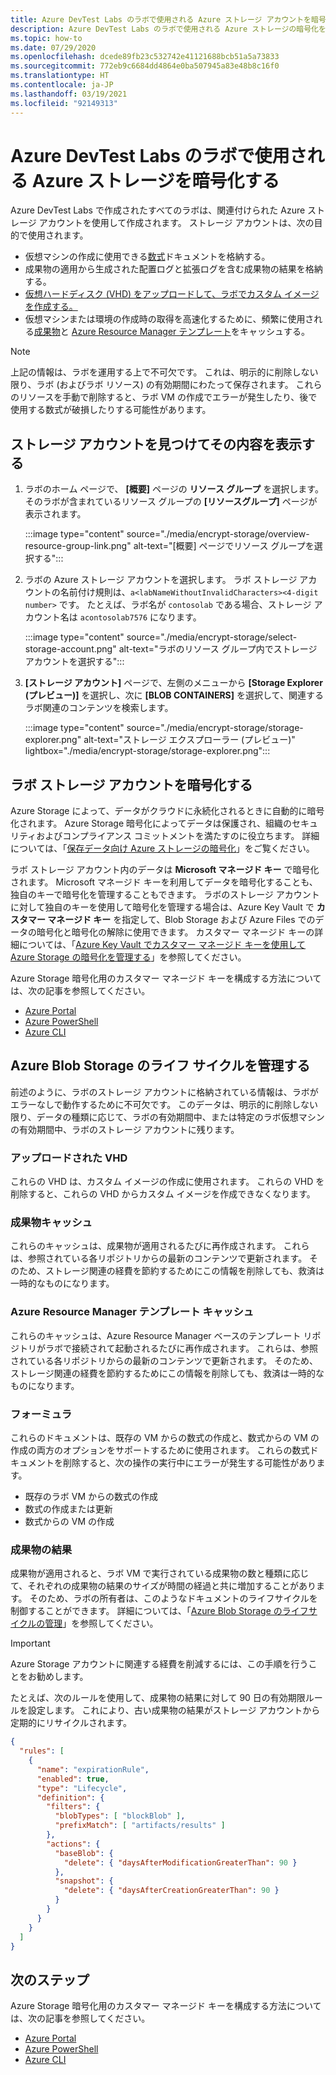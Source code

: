 ```yaml
---
title: Azure DevTest Labs のラボで使用される Azure ストレージ アカウントを暗号化する
description: Azure DevTest Labs のラボで使用される Azure ストレージの暗号化を構成する方法について説明します
ms.topic: how-to
ms.date: 07/29/2020
ms.openlocfilehash: dcede89fb23c532742e41121688bcb51a5a73833
ms.sourcegitcommit: 772eb9c6684dd4864e0ba507945a83e48b8c16f0
ms.translationtype: HT
ms.contentlocale: ja-JP
ms.lasthandoff: 03/19/2021
ms.locfileid: "92149313"
---
```

# <a name="encrypt-azure-storage-used-by-a-lab-in-azure-devtest-labs"></a>Azure DevTest Labs のラボで使用される Azure ストレージを暗号化する
Azure DevTest Labs で作成されたすべてのラボは、関連付けられた Azure ストレージ アカウントを使用して作成されます。 ストレージ アカウントは、次の目的で使用されます。 

- 仮想マシンの作成に使用できる[数式](devtest-lab-manage-formulas.md)ドキュメントを格納する。
- 成果物の適用から生成された配置ログと拡張ログを含む成果物の結果を格納する。 
- [仮想ハードディスク (VHD) をアップロードして、ラボでカスタム イメージを作成する。](devtest-lab-create-template.md)
- 仮想マシンまたは環境の作成時の取得を高速化するために、頻繁に使用される[成果物](add-artifact-vm.md)と [Azure Resource Manager テンプレート](devtest-lab-create-environment-from-arm.md)をキャッシュする。

> [!NOTE]
> 上記の情報は、ラボを運用する上で不可欠です。 これは、明示的に削除しない限り、ラボ (およびラボ リソース) の有効期間にわたって保存されます。 これらのリソースを手動で削除すると、ラボ VM の作成でエラーが発生したり、後で使用する数式が破損したりする可能性があります。 

## <a name="locate-the-storage-account-and-view-its-contents"></a>ストレージ アカウントを見つけてその内容を表示する

1. ラボのホーム ページで、 **[概要]** ページの **リソース グループ** を選択します。 そのラボが含まれているリソース グループの **[リソースグループ]** ページが表示されます。 

    :::image type="content" source="./media/encrypt-storage/overview-resource-group-link.png" alt-text="[概要] ページでリソース グループを選択する":::
1. ラボの Azure ストレージ アカウントを選択します。 ラボ ストレージ アカウントの名前付け規則は、`a<labNameWithoutInvalidCharacters><4-digit number>` です。 たとえば、ラボ名が `contosolab` である場合、ストレージ アカウント名は `acontosolab7576` になります。 

    :::image type="content" source="./media/encrypt-storage/select-storage-account.png" alt-text="ラボのリソース グループ内でストレージ アカウントを選択する":::
3. **[ストレージ アカウント]** ページで、左側のメニューから **[Storage Explorer (プレビュー)]** を選択し、次に **[BLOB CONTAINERS]** を選択して、関連するラボ関連のコンテンツを検索します。 

   :::image type="content" source="./media/encrypt-storage/storage-explorer.png" alt-text="ストレージ エクスプローラー (プレビュー)" lightbox="./media/encrypt-storage/storage-explorer.png":::

## <a name="encrypt-the-lab-storage-account"></a>ラボ ストレージ アカウントを暗号化する
Azure Storage によって、データがクラウドに永続化されるときに自動的に暗号化されます。 Azure Storage 暗号化によってデータは保護され、組織のセキュリティおよびコンプライアンス コミットメントを満たすのに役立ちます。 詳細については、「[保存データ向け Azure ストレージの暗号化](../storage/common/storage-service-encryption.md)」をご覧ください。

ラボ ストレージ アカウント内のデータは **Microsoft マネージド キー** で暗号化されます。 Microsoft マネージド キーを利用してデータを暗号化することも、独自のキーで暗号化を管理することもできます。 ラボのストレージ アカウントに対して独自のキーを使用して暗号化を管理する場合は、Azure Key Vault で **カスタマー マネージド キー** を指定して、Blob Storage および Azure Files でのデータの暗号化と暗号化の解除に使用できます。 カスタマー マネージド キーの詳細については、「[Azure Key Vault でカスタマー マネージド キーを使用して Azure Storage の暗号化を管理する](../storage/common/customer-managed-keys-overview.md)」を参照してください。

Azure Storage 暗号化用のカスタマー マネージド キーを構成する方法については、次の記事を参照してください。 

- [Azure Portal](../storage/common/customer-managed-keys-configure-key-vault.md)
- [Azure PowerShell](../storage/common/customer-managed-keys-configure-key-vault.md)
- [Azure CLI](../storage/common/customer-managed-keys-configure-key-vault.md)


## <a name="manage-the-azure-blob-storage-life-cycle"></a>Azure Blob Storage のライフ サイクルを管理する
前述のように、ラボのストレージ アカウントに格納されている情報は、ラボがエラーなしで動作するために不可欠です。 このデータは、明示的に削除しない限り、データの種類に応じて、ラボの有効期間中、または特定のラボ仮想マシンの有効期間中、ラボのストレージ アカウントに残ります。

### <a name="uploaded-vhds"></a>アップロードされた VHD
これらの VHD は、カスタム イメージの作成に使用されます。 これらの VHD を削除すると、これらの VHD からカスタム イメージを作成できなくなります。

### <a name="artifacts-cache"></a>成果物キャッシュ
これらのキャッシュは、成果物が適用されるたびに再作成されます。 これらは、参照されている各リポジトリからの最新のコンテンツで更新されます。 そのため、ストレージ関連の経費を節約するためにこの情報を削除しても、救済は一時的なものになります。

### <a name="azure-resource-manager-template-cache"></a>Azure Resource Manager テンプレート キャッシュ
これらのキャッシュは、Azure Resource Manager ベースのテンプレート リポジトリがラボで接続されて起動されるたびに再作成されます。 これらは、参照されている各リポジトリからの最新のコンテンツで更新されます。 そのため、ストレージ関連の経費を節約するためにこの情報を削除しても、救済は一時的なものになります。

### <a name="formulas"></a>フォーミュラ
これらのドキュメントは、既存の VM からの数式の作成と、数式からの VM の作成の両方のオプションをサポートするために使用されます。 これらの数式ドキュメントを削除すると、次の操作の実行中にエラーが発生する可能性があります。

- 既存のラボ VM からの数式の作成
- 数式の作成または更新 
- 数式からの VM の作成

### <a name="artifact-results"></a>成果物の結果
成果物が適用されると、ラボ VM で実行されている成果物の数と種類に応じて、それぞれの成果物の結果のサイズが時間の経過と共に増加することがあります。 そのため、ラボの所有者は、このようなドキュメントのライフサイクルを制御することができます。 詳細については、「[Azure Blob Storage のライフサイクルの管理](../storage/blobs/storage-lifecycle-management-concepts.md)」を参照してください。

> [!IMPORTANT]
> Azure Storage アカウントに関連する経費を削減するには、この手順を行うことをお勧めします。 

たとえば、次のルールを使用して、成果物の結果に対して 90 日の有効期限ルールを設定します。 これにより、古い成果物の結果がストレージ アカウントから定期的にリサイクルされます。

```json
{
  "rules": [
    {
      "name": "expirationRule",
      "enabled": true,
      "type": "Lifecycle",
      "definition": {
        "filters": {
          "blobTypes": [ "blockBlob" ],
          "prefixMatch": [ "artifacts/results" ]
        },
        "actions": {
          "baseBlob": {
            "delete": { "daysAfterModificationGreaterThan": 90 }
          },
          "snapshot": {
            "delete": { "daysAfterCreationGreaterThan": 90 }
          }
        }
      }
    }
  ]
}
```

## <a name="next-steps"></a>次のステップ
Azure Storage 暗号化用のカスタマー マネージド キーを構成する方法については、次の記事を参照してください。 

- [Azure Portal](../storage/common/customer-managed-keys-configure-key-vault.md)
- [Azure PowerShell](../storage/common/customer-managed-keys-configure-key-vault.md)
- [Azure CLI](../storage/common/customer-managed-keys-configure-key-vault.md)